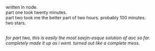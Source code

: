 written in node. <br>
part one took twenty minutes. <br>
part two took me the better part of two hours. probably 100 minutes. <br>
two stars. <br> <br>

*for part two, this is easily the most saejin-esque solution of aoc so far.*
*completely made it up as i went. turned out like a complete mess.*